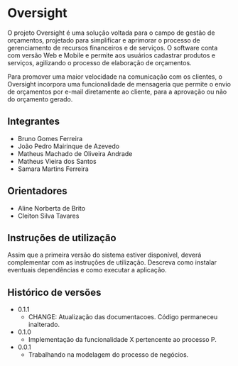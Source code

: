 # Oversight

O projeto Oversight é uma solução voltada para o campo de gestão de orçamentos, projetado para simplificar e aprimorar o processo de gerenciamento de recursos financeiros e de serviços. O software conta com versão Web e Mobile e permite aos usuários cadastrar produtos e serviços, agilizando o processo de elaboração de orçamentos. 

Para promover uma maior velocidade na comunicação com os clientes, o Oversight incorpora uma funcionalidade de mensageria que permite o envio de orçamentos por e-mail diretamente ao cliente, para a aprovação ou não do orçamento gerado. 

## Integrantes

* Bruno Gomes Ferreira
* João Pedro Mairinque de Azevedo
* Matheus Machado de Oliveira Andrade
* Matheus Vieira dos Santos
* Samara Martins Ferreira

## Orientadores

* Aline Norberta de Brito
* Cleiton Silva Tavares

## Instruções de utilização

Assim que a primeira versão do sistema estiver disponível, deverá complementar com as instruções de utilização. Descreva como instalar eventuais dependências e como executar a aplicação.

## Histórico de versões

* 0.1.1
    * CHANGE: Atualização das documentacoes. Código permaneceu inalterado.
* 0.1.0
    * Implementação da funcionalidade X pertencente ao processo P.
* 0.0.1
    * Trabalhando na modelagem do processo de negócios.

